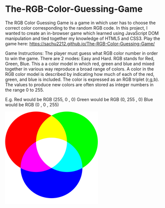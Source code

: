 # The-RGB-Color-Guessing-Game
The RGB Color Guessing Game is a game in which user has to choose the correct color corresponding to the random RGB code.
In this project, I wanted to create an in-browser game which learned using JavaScript DOM manipulation and tied together my knowledge of HTML5 and CSS3. 
Play the game here: https://sachu2212.github.io/The-RGB-Color-Guessing-Game/

Game Instructions:
The player must guess what RGB color number in order to win the game. 
There are 2 modes: Easy and Hard. 
RGB stands for Red, Green, Blue. This a a color model in which red, green and blue and mixed together in various way reproduce a broad range of colors. 
A color in the RGB color model is described by indicating how much of each of the red, green, and blue is included. The color is expressed as an RGB triplet (r,g,b).  
The values to produce new colors are often stored as integer numbers in the range 0 to 255.

E.g.  Red would be RGB (255, 0 , 0)
      Green would be RGB (0, 255 , 0)
      Blue would be RGB (0 , 0 , 255)

<img src="/588px-RGB_color_model.svg.png" width="300px" height="300px">
